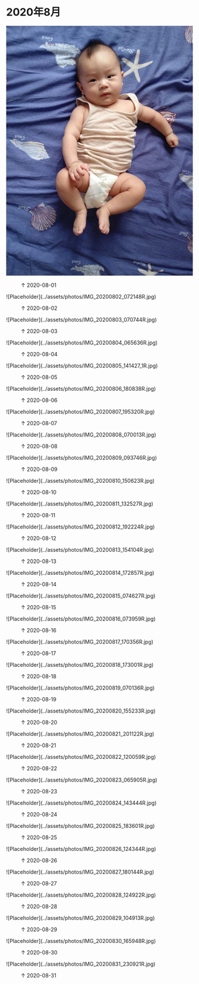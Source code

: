 
# 2020年8月


![Placeholder](../assets/photos/IMG_20200801_094743R.jpg)
<figure>
  <figcaption>&#x2191; 2020-08-01 </figcaption>
</figure>
![Placeholder](../assets/photos/IMG_20200802_072148R.jpg)
<figure>
  <figcaption>&#x2191; 2020-08-02 </figcaption>
</figure>
![Placeholder](../assets/photos/IMG_20200803_070744R.jpg)
<figure>
  <figcaption>&#x2191; 2020-08-03 </figcaption>
</figure>
![Placeholder](../assets/photos/IMG_20200804_065636R.jpg)
<figure>
  <figcaption>&#x2191; 2020-08-04 </figcaption>
</figure>
![Placeholder](../assets/photos/IMG_20200805_141427_1R.jpg)
<figure>
  <figcaption>&#x2191; 2020-08-05 </figcaption>
</figure>
![Placeholder](../assets/photos/IMG_20200806_180838R.jpg)
<figure>
  <figcaption>&#x2191; 2020-08-06 </figcaption>
</figure>
![Placeholder](../assets/photos/IMG_20200807_195320R.jpg)
<figure>
  <figcaption>&#x2191; 2020-08-07 </figcaption>
</figure>
![Placeholder](../assets/photos/IMG_20200808_070013R.jpg)
<figure>
  <figcaption>&#x2191; 2020-08-08</figcaption>
</figure>
![Placeholder](../assets/photos/IMG_20200809_093746R.jpg)
<figure>
  <figcaption>&#x2191; 2020-08-09 </figcaption>
</figure>
![Placeholder](../assets/photos/IMG_20200810_150623R.jpg)
<figure>
  <figcaption>&#x2191; 2020-08-10 </figcaption>
</figure>
![Placeholder](../assets/photos/IMG_20200811_132527R.jpg)
<figure>
  <figcaption>&#x2191; 2020-08-11 </figcaption>
</figure>
![Placeholder](../assets/photos/IMG_20200812_192224R.jpg)
<figure>
  <figcaption>&#x2191; 2020-08-12 </figcaption>
</figure>
![Placeholder](../assets/photos/IMG_20200813_154104R.jpg)
<figure>
  <figcaption>&#x2191; 2020-08-13 </figcaption>
</figure>
![Placeholder](../assets/photos/IMG_20200814_172857R.jpg)
<figure>
  <figcaption>&#x2191; 2020-08-14 </figcaption>
</figure>
![Placeholder](../assets/photos/IMG_20200815_074627R.jpg)
<figure>
  <figcaption>&#x2191; 2020-08-15 </figcaption>
</figure>
![Placeholder](../assets/photos/IMG_20200816_073959R.jpg)
<figure>
  <figcaption>&#x2191; 2020-08-16 </figcaption>
</figure>
![Placeholder](../assets/photos/IMG_20200817_170356R.jpg)
<figure>
  <figcaption>&#x2191; 2020-08-17 </figcaption>
</figure>
![Placeholder](../assets/photos/IMG_20200818_173001R.jpg)
<figure>
  <figcaption>&#x2191; 2020-08-18 </figcaption>
</figure>
![Placeholder](../assets/photos/IMG_20200819_070136R.jpg)
<figure>
  <figcaption>&#x2191; 2020-08-19 </figcaption>
</figure>
![Placeholder](../assets/photos/IMG_20200820_155233R.jpg)
<figure>
  <figcaption>&#x2191; 2020-08-20 </figcaption>
</figure>
![Placeholder](../assets/photos/IMG_20200821_201122R.jpg)
<figure>
  <figcaption>&#x2191; 2020-08-21 </figcaption>
</figure>
![Placeholder](../assets/photos/IMG_20200822_120059R.jpg)
<figure>
  <figcaption>&#x2191; 2020-08-22 </figcaption>
</figure>
![Placeholder](../assets/photos/IMG_20200823_065905R.jpg)
<figure>
  <figcaption>&#x2191; 2020-08-23 </figcaption>
</figure>
![Placeholder](../assets/photos/IMG_20200824_143444R.jpg)
<figure>
  <figcaption>&#x2191; 2020-08-24 </figcaption>
</figure>
![Placeholder](../assets/photos/IMG_20200825_183601R.jpg)
<figure>
  <figcaption>&#x2191; 2020-08-25 </figcaption>
</figure>
![Placeholder](../assets/photos/IMG_20200826_124344R.jpg)
<figure>
  <figcaption>&#x2191; 2020-08-26 </figcaption>
</figure>
![Placeholder](../assets/photos/IMG_20200827_180144R.jpg)
<figure>
  <figcaption>&#x2191; 2020-08-27 </figcaption>
</figure>
![Placeholder](../assets/photos/IMG_20200828_124922R.jpg)
<figure>
  <figcaption>&#x2191; 2020-08-28 </figcaption>
</figure>
![Placeholder](../assets/photos/IMG_20200829_104913R.jpg)
<figure>
  <figcaption>&#x2191; 2020-08-29 </figcaption>
</figure>
![Placeholder](../assets/photos/IMG_20200830_165948R.jpg)
<figure>
  <figcaption>&#x2191; 2020-08-30 </figcaption>
</figure>
![Placeholder](../assets/photos/IMG_20200831_230921R.jpg)
<figure>
  <figcaption>&#x2191; 2020-08-31 </figcaption>
</figure>
